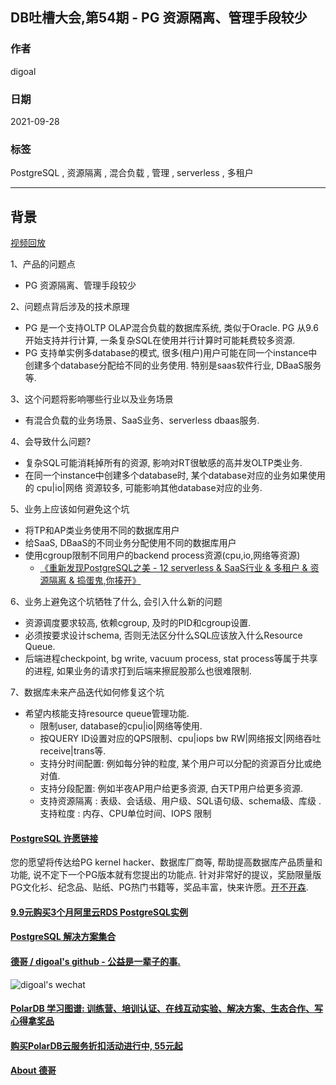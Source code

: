 ## DB吐槽大会,第54期 - PG 资源隔离、管理手段较少   
  
### 作者  
digoal  
  
### 日期  
2021-09-28  
  
### 标签  
PostgreSQL , 资源隔离 , 混合负载 , 管理 , serverless , 多租户    
  
----  
  
## 背景  
[视频回放](https://www.bilibili.com/video/BV1pv411M7v2/)  
  
1、产品的问题点  
- PG 资源隔离、管理手段较少   
  
2、问题点背后涉及的技术原理  
- PG 是一个支持OLTP OLAP混合负载的数据库系统, 类似于Oracle. PG 从9.6开始支持并行计算, 一条复杂SQL在使用并行计算时可能耗费较多资源.    
- PG 支持单实例多database的模式, 很多(租户)用户可能在同一个instance中创建多个database分配给不同的业务使用. 特别是saas软件行业, DBaaS服务等.   
  
3、这个问题将影响哪些行业以及业务场景  
- 有混合负载的业务场景、SaaS业务、serverless dbaas服务.    
  
4、会导致什么问题?  
- 复杂SQL可能消耗掉所有的资源, 影响对RT很敏感的高并发OLTP类业务.  
- 在同一个instance中创建多个database时, 某个database对应的业务如果使用的 cpu|io|网络 资源较多, 可能影响其他database对应的业务.   
  
5、业务上应该如何避免这个坑  
- 将TP和AP类业务使用不同的数据库用户  
- 给SaaS, DBaaS的不同业务分配使用不同的数据库用户  
- 使用cgroup限制不同用户的backend process资源(cpu,io,网络等资源)  
    - [《重新发现PostgreSQL之美 - 12 serverless & SaaS行业 & 多租户 & 资源隔离 & 捣蛋鬼,你揍开》](../202106/20210603_01.md)    
  
6、业务上避免这个坑牺牲了什么, 会引入什么新的问题  
- 资源调度要求较高, 依赖cgroup, 及时的PID和cgroup设置.    
- 必须按要求设计schema, 否则无法区分什么SQL应该放入什么Resource Queue.     
- 后端进程checkpoint, bg write, vacuum process, stat process等属于共享的进程, 如果业务的请求打到后端来擦屁股那么也很难限制.   
  
7、数据库未来产品迭代如何修复这个坑  
- 希望内核能支持resource queue管理功能.   
    - 限制user, database的cpu|io|网络等使用.   
    - 按QUERY ID设置对应的QPS限制、cpu|iops bw RW|网络报文|网络吞吐receive|trans等.  
    - 支持分时间配置: 例如每分钟的粒度, 某个用户可以分配的资源百分比或绝对值.  
    - 支持分段配置: 例如半夜AP用户给更多资源, 白天TP用户给更多资源.    
    - 支持资源隔离 : 表级、会话级、用户级、SQL语句级、schema级、库级 . 支持粒度 : 内存、CPU单位时间、IOPS  限制  
  
  
  
  
  
#### [PostgreSQL 许愿链接](https://github.com/digoal/blog/issues/76 "269ac3d1c492e938c0191101c7238216")
您的愿望将传达给PG kernel hacker、数据库厂商等, 帮助提高数据库产品质量和功能, 说不定下一个PG版本就有您提出的功能点. 针对非常好的提议，奖励限量版PG文化衫、纪念品、贴纸、PG热门书籍等，奖品丰富，快来许愿。[开不开森](https://github.com/digoal/blog/issues/76 "269ac3d1c492e938c0191101c7238216").  
  
  
#### [9.9元购买3个月阿里云RDS PostgreSQL实例](https://www.aliyun.com/database/postgresqlactivity "57258f76c37864c6e6d23383d05714ea")
  
  
#### [PostgreSQL 解决方案集合](https://yq.aliyun.com/topic/118 "40cff096e9ed7122c512b35d8561d9c8")
  
  
#### [德哥 / digoal's github - 公益是一辈子的事.](https://github.com/digoal/blog/blob/master/README.md "22709685feb7cab07d30f30387f0a9ae")
  
  
![digoal's wechat](../pic/digoal_weixin.jpg "f7ad92eeba24523fd47a6e1a0e691b59")
  
  
#### [PolarDB 学习图谱: 训练营、培训认证、在线互动实验、解决方案、生态合作、写心得拿奖品](https://www.aliyun.com/database/openpolardb/activity "8642f60e04ed0c814bf9cb9677976bd4")
  
  
#### [购买PolarDB云服务折扣活动进行中, 55元起](https://www.aliyun.com/activity/new/polardb-yunparter?userCode=bsb3t4al "e0495c413bedacabb75ff1e880be465a")
  
  
#### [About 德哥](https://github.com/digoal/blog/blob/master/me/readme.md "a37735981e7704886ffd590565582dd0")
  
